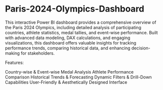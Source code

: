 # Paris-2024-Olympics-Dashboard
This interactive Power BI dashboard provides a comprehensive overview of the Paris 2024 Olympics, including detailed analysis of participating countries, athlete statistics, medal tallies, and event-wise performance. Built with advanced data modeling, DAX calculations, and engaging visualizations, this dashboard offers valuable insights for tracking performance trends, comparing historical data, and enhancing decision-making for stakeholders.

Features:

Country-wise & Event-wise Medal Analysis
Athlete Performance Comparison
Historical Trends & Forecasting
Dynamic Filters & Drill-Down Capabilities
User-Friendly & Aesthetically Designed Interface
